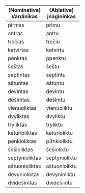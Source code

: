 (Nominative)<br />Vardinikas|(Ablative)<br />įnagininkas
---|---
pirmas|primu
antras|antru
trečias|trečiu
ketvirtas|ketvirtu
penktas|ppenktu
šeštas|šeštu
septintas|septintu
aštuntas|aštuntu
devintas|devintu
dešimtas|dešimtu
vienuoliktas|vienuoliktu
dvyliktas|dvyliktu
tryliktas|tryliktu
keturioliktas|keturioliktu
penkioliktas|p3nkioliktu
šešioliktas|šešioliktu
septynioliktas|septynioliktu
aštuonioliktas|aštuonioliktu
devynioliktas|devynioliktu
dvidešimtas|dvidešimtu